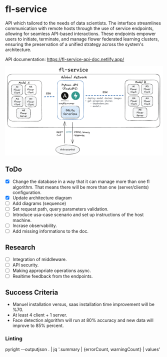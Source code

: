 
# fl-service

API which tailored to the needs of data scientists. The interface streamlines communication with remote hosts through the use of service endpoints, allowing for seamless API-based interactions. These endpoints empower users to initiate, terminate, and manage flower federated learning clusters, ensuring the preservation of a unified strategy across the system's architecture.

API documentation: https://fl-service-api-doc.netlify.app/

![0.1.0](./assets/architecture.png)

## ToDo

- [x] Change the database in a way that it can manage more than one fl algorithm. That means there will be more than one (server/clients) configuration.
- [x] Update architecture diagram
- [ ] Add diagrams (sequence)
- [ ] Set request path, query parameters validation.
- [ ] Introduce usa-case scenario and set up instructions of the host machine.
- [ ] Incrase observability.
- [ ] Add missing informations to the doc.

## Research

- [ ] Integration of middleware.
- [ ] API security.
- [ ] Making appropriate operations async.
- [ ] Realtime feedback from the endpoints.

## Success Criteria

- Manuel installation versus, saas installation time improvement will be %70.
- At least 4 client + 1 server.
- Face detection algorithm will run at 80% accuracy and new data will improve to 85% percent.

### Linting

pyright --outputjson . | jq '.summary | {errorCount, warningCount} | values'


